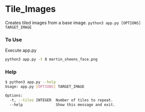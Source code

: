 # Tile_Images
Creates tiled images from a base image.
`python3 app.py [OPTIONS] TARGET_IMAGE`
### To Use
Execute app.py
```sh
python3 app.py -t 8 martin_sheens_face.png
```

### Help
```sh
$ python3 app.py --help
Usage: app.py [OPTIONS] TARGET_IMAGE

Options:
  -t, --tiles INTEGER  Number of tiles to repeat.
  --help               Show this message and exit.
```
